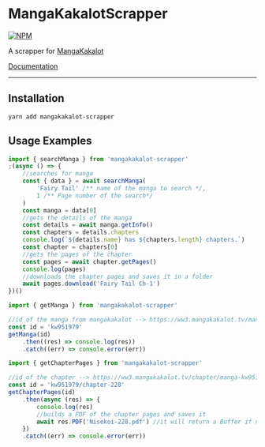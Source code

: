 # MangaKakalotScrapper

[![NPM](https://img.shields.io/badge/Available%20On-NPM-lightgrey.svg?logo=npm&logoColor=339933&labelColor=white&style=flat-square)](https://www.npmjs.com/package/mangakakalot-scrapper)

A scrapper for [MangaKakalot](https://ww3.mangakakalot.tv)

[Documentation](https://luckyyam.github.io/MangaKakalotScrapper/)

---

## Installation
```
yarn add mangakakalot-scrapper
```
## Usage Examples
```ts
import { searchManga } from 'mangakakalot-scrapper'
;(async () => {
    //searches for manga
    const { data } = await searchManga(
        'Fairy Tail' /** name of the manga to search */,
        1 /** Page number of the search*/
    )
    const manga = data[0]
    //gets the details of the manga
    const details = await manga.getInfo()
    const chapters = details.chapters
    console.log(`${details.name} has ${chapters.length} chapters.`)
    const chapter = chapters[0]
    //gets the pages of the chapter
    const pages = await chapter.getPages()
    console.log(pages)
    //downloads the chapter pages and saves it in a folder
    await pages.download('Fairy Tail Ch-1') 
})()
```

```ts
import { getManga } from 'mangakakalot-scrapper'

//id of the manga from mangakakalot --> https://ww3.mangakakalot.tv/manga/manga-kw951979
const id = 'kw951979'
getManga(id)
    .then((res) => console.log(res))
    .catch((err) => console.error(err))
```

```ts
import { getChapterPages } from 'mangakakalot-scrapper'

//id of the chapter --> https://ww3.mangakakalot.tv/chapter/manga-kw951979/chapter-228
const id = 'kw951979/chapter-228'
getChapterPages(id)
    .then(async (res) => {
        console.log(res)
        //builds a PDF of the chapter pages and saves it
        await res.PDF('Nisekoi-228.pdf') //it will return a Buffer if no filename is provided
    })
    .catch((err) => console.error(err))
```